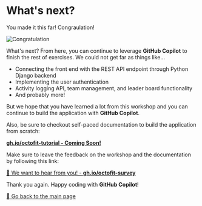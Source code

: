 # What's next?

You made it this far! Congraulation!

![Congratulation](https://octodex.github.com/images/hula_loop_octodex03.gif)

What's next? From here, you can continue to leverage **GitHub Copilot** to finish the rest of exercises. We could not get far as things like...

- Connecting the front end with the REST API endpoint through Python Django backend
- Implementing the user authentication
- Activity logging API, team management, and leader board functionality
- And probably more!

But we hope that you have learned a lot from this workshop and you can continue to build the application with **GitHub Copilot**.

Also, be sure to checkout self-paced documentation to build the application from scratch:

[**gh.io/octofit-tutorial - Coming Soon!**](https://gh.io/octofit-tutorial)

Make sure to leave the feedback on the workshop and the documentation by following this link:

[:speech_balloon: We want to hear from you! - **gh.io/octofit-survey**](https://gh.io/octofit-survey)

Thank you again. Happy coding with **GitHub Copilot**!

[:house_with_garden: Go back to the main page](../../README.md)
